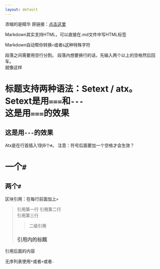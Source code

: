 ```yaml
---
layout: default
---
```


浓缩的是精华
原链接：[点击这里](https://www.appinn.com/markdown)

Markdown其实支持HTML，可以直接在.md文件中写HTML标签

Markdown自动帮你转换`<`或者`&`这种特殊字符

段落之间需要用空行分割。
段落内想要换行的话，先输入两个以上的空格然后回车。   
就像这样

标题支持两种语法：Setext / atx。
Setext是用`===`和`---`  
这是用`===`的效果
==================

这是用`---`的效果
-----------------

Atx是在行首插入1到6个`#`。
注意：符号后面要加一个空格才会生效？

# 一个`#`
## 两个`#`

区块引用：在每行前面加上`>`
> 引用第一行
> 引用第二行   
> 引用第三行
>> 二级引用  
> ### 引用内的标题
引用后面的内容

无序列表使用`*`或者`+`或者`-`
